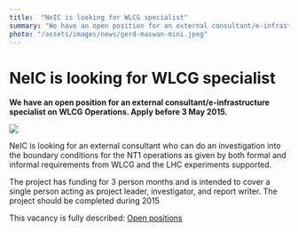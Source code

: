 ```yaml
---
title:  "NeIC is looking for WLCG specialist" 
summary: "We have an open position for an external consultant/e-infrastructure specialist on WLCG Operations. Apply before 3 May 2015."
photo: "/assets/images/news/gerd-maswan-mini.jpeg"
---
```


NeIC is looking for WLCG specialist
===================================

**We have an open position for an external consultant/e-infrastructure specialist on WLCG Operations. Apply before 3 May 2015.**

<a href="{% include baseurl %}/assets/images/news/gerd-maswan.jpeg"> <img class="smallpic" src="{% include baseurl %}/assets/images/news/gerd-maswan-mini.jpeg"> </a>

NeIC is looking for an external consultant who can do an investigation into the boundary conditions for the NT1 operations as given by both formal and informal requirements from WLCG and the LHC experiments supported.

The project has funding for 3 person months and is intended to cover a single person acting as project leader, investigator, and report writer. The project should be completed during 2015

This vacancy is fully described: [Open positions](/about/positions "wikilink")

